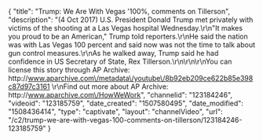 {
    "title": "Trump: We Are With Vegas '100%, comments on Tillerson",
    "description": "(4 Oct 2017) U.S. President Donald Trump met privately with victims of the shooting at a Las Vegas hospital Wednesday.\r\n\"It makes you proud to be an American,\" Trump told reporters.\r\nHe said the nation was with Las Vegas 100 percent and said now was not the time to talk about gun control measures.\r\nAs he walked away, Trump said he had confidence in US Secretary of State, Rex Tillerson.\r\n\r\n\r\nYou can license this story through AP Archive: http:\/\/www.aparchive.com\/metadata\/youtube\/8b92eb209ce622b85e398c87d97c3161 \r\nFind out more about AP Archive: http:\/\/www.aparchive.com\/HowWeWork",
    "channelid": "123184246",
    "videoid": "123185759",
    "date_created": "1507580495",
    "date_modified": "1508436414",
    "type": "captivate",
    "layout": "channelVideo",
    "url": "\/c2\/trump-we-are-with-vegas-100-comments-on-tillerson\/123184246-123185759"
}